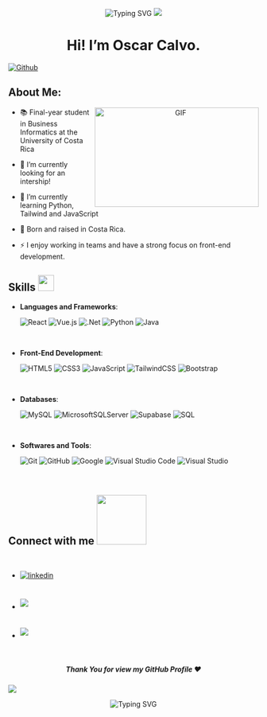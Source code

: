 <p align="center">
	<img src="https://readme-typing-svg.demolab.com?font=Fira+Code&size=28&color=1378F7&pause=1000&center=true&width=435&lines=Hello+Everyone!;Hola+a+todos!" alt="Typing SVG" />
	<img src="https://user-images.githubusercontent.com/73097560/115834477-dbab4500-a447-11eb-908a-139a6edaec5c.gif">
</p>

<div align="center"> 
	<h1>Hi! I’m Oscar Calvo. </h1> 
</div>

[![Github](https://img.shields.io/github/followers/Oskillar21?label=Follow&style=social)](https://github.com/Oskillar21)

<h2> About Me: </h2>

<a target="_blank" align="center">
  <img align="right" top="500" height="200" width="330" alt="GIF" src="https://media.giphy.com/media/IpeYSEZshTefe/giphy.gif?cid=ecf05e47npbbdfwv2wl61gaak9a9iifreyc5m1opyv77e30n&ep=v1_gifs_search&rid=giphy.gif&ct=g">
</a>

- 📚 Final-year student in Business Informatics at the University of Costa Rica
  
- 🔭 I’m currently looking for an intership!
  
- 🌱 I’m currently learning Python, Tailwind and JavaScript
    
- 🌇 Born and raised in Costa Rica. 
  
- ⚡ I enjoy working in teams and have a strong focus on front-end development.

<h2> Skills <img src = "https://media2.giphy.com/media/QssGEmpkyEOhBCb7e1/giphy.gif?cid=ecf05e47a0n3gi1bfqntqmob8g9aid1oyj2wr3ds3mg700bl&rid=giphy.gif" width = 32px> </h2>
<p align="center">

- **Languages and Frameworks**:

    ![React](https://img.shields.io/badge/React-%2361DAFB?style=for-the-badge&logo=react&logoColor=black)
    ![Vue.js](https://img.shields.io/badge/vuejs-%2335495e.svg?style=for-the-badge&logo=vuedotjs&logoColor=%234FC08D)
    ![.Net](https://img.shields.io/badge/.NET-5C2D91?style=for-the-badge&logo=.net&logoColor=white)
    ![Python](https://img.shields.io/badge/Python%20-%2314354C.svg?style=for-the-badge&logo=python&logoColor=white)
    ![Java](https://img.shields.io/badge/Java-%23F89820?style=for-the-badge&logo=java&logoColor=white)


<br>   
    
- **Front-End Development**:

   ![HTML5](https://img.shields.io/badge/HTML5%20-%23E34F26.svg?style=for-the-badge&logo=html5&logoColor=white)
   ![CSS3](https://img.shields.io/badge/CSS%20-%231572B6.svg?style=for-the-badge&logo=css3&logoColor=white)
   ![JavaScript](https://img.shields.io/badge/JavaScript%20-%23F7DF1E.svg?style=for-the-badge&logo=javascript&logoColor=black)
   ![TailwindCSS](https://img.shields.io/badge/tailwindcss-%2338B2AC.svg?style=for-the-badge&logo=tailwind-css&logoColor=white)
   ![Bootstrap](https://img.shields.io/badge/bootstrap-%238511FA.svg?style=for-the-badge&logo=bootstrap&logoColor=white)

<br>

- **Databases**:
  
    ![MySQL](https://img.shields.io/badge/MySQL-%2300f?style=for-the-badge&logo=mysql&logoColor=white)
    ![MicrosoftSQLServer](https://img.shields.io/badge/Microsoft%20SQL%20Server-CC2927?style=for-the-badge&logo=microsoft%20sql%20server&logoColor=white)
    ![Supabase](https://img.shields.io/badge/Supabase-3ECF8E?style=for-the-badge&logo=supabase&logoColor=white)
    ![SQL](https://img.shields.io/badge/SQL-%232070DB?style=for-the-badge&logo=database&logoColor=white)

<br>

- **Softwares and Tools**:

    ![Git](https://img.shields.io/badge/git-%23F05033.svg?style=for-the-badge&logo=git&logoColor=white)
    ![GitHub](https://img.shields.io/badge/github-%23121011.svg?style=for-the-badge&logo=github&logoColor=white)
    ![Google](https://img.shields.io/badge/google-%234285F4.svg?style=for-the-badge&logo=google&logoColor=white)
    ![Visual Studio Code](https://img.shields.io/badge/Visual%20Studio%20Code-0078d7.svg?style=for-the-badge&logo=visual-studio-code&logoColor=white)
    ![Visual Studio](https://img.shields.io/badge/Visual%20Studio-5C2D91.svg?style=for-the-badge&logo=visual-studio&logoColor=white)

<br>


</p>





<h2> Connect with me <img src='https://raw.githubusercontent.com/ShahriarShafin/ShahriarShafin/main/Assets/handshake.gif' width="100px"> </h2>
<br>
<div align='left'>

<ul>

<li>
  <a href="https://www.linkedin.com/in/%C3%B3scar-calvo-siles-101527363/" target="_blank">
    <img src="https://img.shields.io/badge/linkedin-%2300acee.svg?color=405DE6&style=for-the-badge&logo=linkedin&logoColor=white" alt="linkedin" style="margin-bottom: 5px;"/>
  </a>
</li>
<br>
<br>
<li>
  <a href="mailto:oscarcalvosiles2109@gmail.com" target="_blank">
    <img src="https://img.shields.io/badge/Gmail-%23EA4335.svg?style=for-the-badge&logo=gmail&logoColor=white" t=mail style="margin-bottom: 5px;" />
  </a>
</li>
<br>
<br>
<li>
    <img src="https://img.shields.io/badge/Discord: oskillar21-%235865F2.svg?style=for-the-badge&logo=discord&logoColor=white" style="margin-bottom: 5px;"/>
</li>
	
</ul>
</div>
<br>

<div align="center"> 
	<h5>Thank You for view my GitHub Profile ❤️</h5>
</div>
	

<img src="https://user-images.githubusercontent.com/73097560/115834477-dbab4500-a447-11eb-908a-139a6edaec5c.gif">
<p align="center">
  <img src="https://readme-typing-svg.demolab.com?font=Fira+Code&size=28&color=1378F7&pause=1000&center=true&width=435&lines=Thanks+for+read!;Gracias+por+leer!" alt="Typing SVG" />
</p>

<br>

